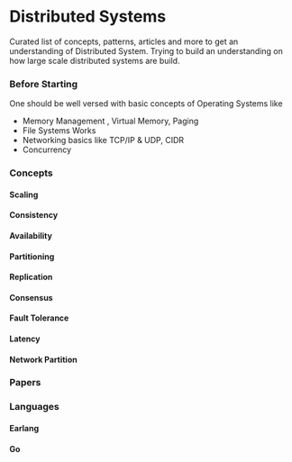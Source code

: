 # Distributed Systems

Curated list of concepts, patterns, articles and more to get an understanding of Distributed System.
Trying to build an understanding on how large scale distributed systems are build.

### Before Starting

One should be well versed with basic concepts of Operating Systems like

* Memory Management , Virtual Memory, Paging
* File Systems Works
* Networking basics like TCP/IP & UDP, CIDR 
* Concurrency

### Concepts

#### Scaling
#### Consistency
#### Availability
#### Partitioning
#### Replication
#### Consensus
#### Fault Tolerance
#### Latency
#### Network Partition


### Papers

### Languages 

#### Earlang 
#### Go 
